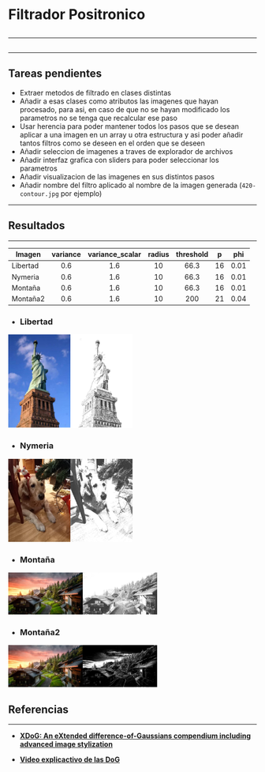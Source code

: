Filtrador Positronico
======

## 

------

## 

------

## Tareas pendientes

* Extraer metodos de filtrado en clases distintas
* Añadir a esas clases como atributos las imagenes que hayan procesado, para asi, en caso de que no se hayan modificado los parametros no se tenga que recalcular ese paso
* Usar herencia para poder mantener todos los pasos que se desean aplicar a una imagen en un array u otra estructura y asi poder añadir tantos filtros como se deseen en el orden que se deseen 
* Añadir seleccion de imagenes a traves de explorador de archivos
* Añadir interfaz grafica con sliders para poder seleccionar los parametros
* Añadir visualizacion de las imagenes en sus distintos pasos
* Añadir nombre del filtro aplicado al nombre de la imagen generada (`420-contour.jpg` por ejemplo)


------

## Resultados

------

| Imagen        | variance      | variance_scalar   |  radius   | threshold | p     | phi   |
| ------------- |:-------------:| :-------------:   | :-----:   | :------:  |:-----:|:----: |
| Libertad        | 0.6           |1.6                |10         | 66.3      |  16    |  0.01    |
| Nymeria         | 0.6           |   1.6             |   10      |   66.3    |  16    |  0.01   |
| Montaña       | 0.6           |    1.6            |   10      |   66.3    |  16    |  0.01    |
| Montaña2       | 0.6           |    1.6            |   10      |   200    |  21    |  0.04    |

* ### Libertad

<kbd><img src="LibertadG2.jpg" title="Imagen original" width="25%" height="25%"></kbd><kbd><img src="LibertadDoG.jpg" title="Imagen con DoG aplicada" width="25%" height="25%"></kbd>

* ### Nymeria
<kbd><img src="NymeriaG2.jpg" title="Imagen original" width="25%" height="25%"></kbd><kbd><img src="NymeriaDoG.jpg" title="Imagen con DoG aplicada" width="25%" height="25%"></kbd>

* ### Montaña
<kbd><img src="MontañaG2.jpg" title="Imagen original" width="30%" height="30%"></kbd><kbd><img src="MontañaDoG.jpg" title="Imagen con DoG aplicada" width="30%" height="30%"></kbd>
* ### Montaña2
<kbd><img src="MontañaG2.jpg" title="Imagen original" width="30%" height="30%"></kbd><kbd><img src="Montaña2DoG.jpg" title="Imagen con DoG aplicada" width="30%" height="30%"></kbd>
 


## Referencias

------

* [**XDoG: An eXtended difference-of-Gaussians compendium
including advanced image stylization**](https://users.cs.northwestern.edu/~sco590/winnemoeller-cag2012.pdf)  

* [**Video explicactivo de las DoG**](https://www.youtube.com/watch?v=5EuYKEvugLU&ab_channel=Acerola)


